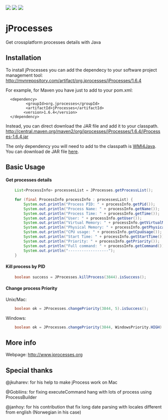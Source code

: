 ![](https://img.shields.io/maven-central/v/org.jprocesses/jProcesses.svg)
![](https://img.shields.io/github/license/profesorfalken/jProcesses.svg)
![](https://travis-ci.org/profesorfalken/jProcesses.svg)

# jProcesses
Get crossplatform processes details with Java

## Installation ##

To install jProcesses you can add the dependecy to your software project management tool: http://mvnrepository.com/artifact/org.jprocesses/jProcesses/1.6.4

For example, for Maven you have just to add to your pom.xml: 

      <dependency>
	         <groupId>org.jprocesses</groupId>
	         <artifactId>jProcesses</artifactId>
         	<version>1.6.4</version>
      </dependency>


Instead, you can direct download the JAR file and add it to your classpath. 
http://central.maven.org/maven2/org/jprocesses/jProcesses/1.6.4/jProcesses-1.6.4.jar

The only dependency you will need to add to the classpath is [WMI4Java](https://repo1.maven.org/maven2/com/profesorfalken/WMI4Java). You can download de JAR file [here](https://repo1.maven.org/maven2/com/profesorfalken/WMI4Java/1.6.1/WMI4Java-1.6.1.jar). 


## Basic Usage ##

#### Get processes details ####

```java
    List<ProcessInfo> processesList = JProcesses.getProcessList();
    
    for (final ProcessInfo processInfo : processesList) {
        System.out.println("Process PID: " + processInfo.getPid());
        System.out.println("Process Name: " + processInfo.getName());
        System.out.println("Process Time: " + processInfo.getTime());
        System.out.println("User: " + processInfo.getUser());
        System.out.println("Virtual Memory: " + processInfo.getVirtualMemory());
        System.out.println("Physical Memory: " + processInfo.getPhysicalMemory());
        System.out.println("CPU usage: " + processInfo.getCpuUsage());
        System.out.println("Start Time: " + processInfo.getStartTime());
        System.out.println("Priority: " + processInfo.getPriority());
        System.out.println("Full command: " + processInfo.getCommand());
        System.out.println("------------------");
    }
```

#### Kill process by PID ####

```java
    boolean success = JProcesses.killProcess(3844).isSuccess();
```

#### Change process Priority ####

Unix/Mac:

```java
    boolean ok = JProcesses.changePriority(3844, 5).isSuccess();
```

Windows:

```java
    boolean ok = JProcesses.changePriority(3844, WindowsPriority.HIGH).isSuccess();
```

## More info ##

Webpage: http://www.jprocesses.org


## Special thanks ##

@jkuharev: for his help to make jProcess work on Mac 

@Gobliins: for fixing executeCommand hang with lots of process using ProcessBuilder

@janhoy: for his contribution that fix long date parsing with locales different from english (Norwegian in his case)
